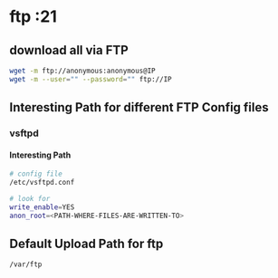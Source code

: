 # ftp :21

## download all via FTP

```bash
wget -m ftp://anonymous:anonymous@IP
wget -m --user="" --password="" ftp://IP
```

## Interesting Path for different FTP Config files

### vsftpd

#### Interesting Path

```bash
# config file
/etc/vsftpd.conf

# look for
write_enable=YES
anon_root=<PATH-WHERE-FILES-ARE-WRITTEN-TO>
```

## Default Upload Path for ftp

```bash
/var/ftp
```